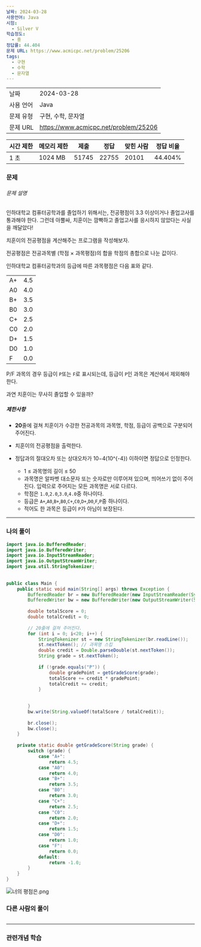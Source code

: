 ```yaml
---
날짜: 2024-03-28
사용언어: Java
시험:
  - Silver V
학습정도:
  - 중
정답률: 44.404
문제 URL: https://www.acmicpc.net/problem/25206
tags:
  - 구현
  - 수학
  - 문자열
---
```


|        |                                       |
| ------ | ------------------------------------- |
| 날짜     | 2024-03-28                            |
| 사용 언어  | Java                                  |
| 문제 유형  | 구현, 수학, 문자열                           |
| 문제 URL | https://www.acmicpc.net/problem/25206 |

|시간 제한|메모리 제한|제출|정답|맞힌 사람|정답 비율|
|---|---|---|---|---|---|
|1 초|1024 MB|51745|22755|20101|44.404%|

### 문제

###### 문제 설명
인하대학교 컴퓨터공학과를 졸업하기 위해서는, 전공평점이 3.3 이상이거나 졸업고사를 통과해야 한다. 그런데 아뿔싸, 치훈이는 깜빡하고 졸업고사를 응시하지 않았다는 사실을 깨달았다!

치훈이의 전공평점을 계산해주는 프로그램을 작성해보자.

전공평점은 전공과목별 (학점 × 과목평점)의 합을 학점의 총합으로 나눈 값이다.

인하대학교 컴퓨터공학과의 등급에 따른 과목평점은 다음 표와 같다.

|   |   |
|---|---|
|A+|4.5|
|A0|4.0|
|B+|3.5|
|B0|3.0|
|C+|2.5|
|C0|2.0|
|D+|1.5|
|D0|1.0|
|F|0.0|

P/F 과목의 경우 등급이 `P`또는 `F`로 표시되는데, 등급이 `P`인 과목은 계산에서 제외해야 한다.

과연 치훈이는 무사히 졸업할 수 있을까?

##### 제한사항
- **20**줄에 걸쳐 치훈이가 수강한 전공과목의 과목명, 학점, 등급이 공백으로 구분되어 주어진다.

- 치훈이의 전공평점을 출력한다.

- 정답과의 절대오차 또는 상대오차가 10−4\(10^{-4}\) 이하이면 정답으로 인정한다.
	- 1 ≤ 과목명의 길이 ≤ 50
	- 과목명은 알파벳 대소문자 또는 숫자로만 이루어져 있으며, 띄어쓰기 없이 주어진다. 입력으로 주어지는 모든 과목명은 서로 다르다.
	- 학점은 `1.0`,`2.0`,`3.0`,`4.0`중 하나이다.
	- 등급은 `A+`,`A0`,`B+`,`B0`,`C+`,`C0`,`D+`,`D0`,`F`,`P`중 하나이다.
	- 적어도 한 과목은 등급이 `P`가 아님이 보장된다.

---

### 나의 풀이

```java
import java.io.BufferedReader;  
import java.io.BufferedWriter;  
import java.io.InputStreamReader;  
import java.io.OutputStreamWriter;  
import java.util.StringTokenizer;  
  
  
public class Main {  
    public static void main(String[] args) throws Exception {  
        BufferedReader br = new BufferedReader(new InputStreamReader(System.in));  
        BufferedWriter bw = new BufferedWriter(new OutputStreamWriter(System.out));  
  
        double totalScore = 0;  
        double totalCredit = 0;  
  
        // 20줄에 걸쳐 주어진다.  
        for (int i = 0; i<20; i++) {  
            StringTokenizer st = new StringTokenizer(br.readLine());  
            st.nextToken(); // 과목명 스킵  
            double credit = Double.parseDouble(st.nextToken());  
            String grade = st.nextToken();  
  
            if (!grade.equals("P")) {  
                double gradePoint = getGradeScore(grade);  
                totalScore += credit * gradePoint;  
                totalCredit += credit;  
            }  
  
  
        }  
        bw.write(String.valueOf(totalScore / totalCredit));  
  
        br.close();  
        bw.close();  
    }  
  
    private static double getGradeScore(String grade) {  
        switch (grade) {  
            case "A+":  
                return 4.5;  
            case "A0":  
                return 4.0;  
            case "B+":  
                return 3.5;  
            case "B0":  
                return 3.0;  
            case "C+":  
                return 2.5;  
            case "C0":  
                return 2.0;  
            case "D+":  
                return 1.5;  
            case "D0":  
                return 1.0;  
            case "F":  
                return 0.0;  
            default:  
                return -1.0;  
        }  
    }  
}
```
![너의 평점은.png](assets/CodingTest/B25206.png)
### 다른 사람의 풀이

```java

```

---
### 관련개념 학습
